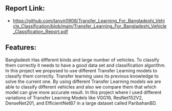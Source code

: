## Report Link: 
- https://github.com/tanvir0908/Transfer_Learning_For_Bangladeshi_Vehicle_Classification/blob/main/Transfer_Learning_For_Bangladeshi_Vehicle_Classification_Report.pdf

## Features:
Bangladesh Has different kinds and large number
of vehicles. To classify them correctly it needs to have a good
data set and classification algorithm. In this project we proposed to
use different Transfer Learning models to classify them correctly.
Transfer learning uses its previous knowledge to solve the current
one. By using different Transfer Learning models we are able to
classify different vehicles and also we compare them that which
model can give more accurate result. In this project
where I used different variations of Transfer
Learning Models like VGG16, ResNet152V2,
DenseNet201, and EfficientNetB7 in a large
dataset called ParibahanBD.
